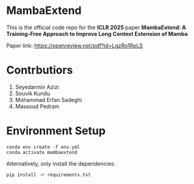 # MambaExtend
This is the official code repo for the **ICLR 2025** paper **MambaExtend: A Training-Free Approach to Improve Long Context Extension of Mamba**

Paper link: https://openreview.net/pdf?id=LgzRo1RpLS

# Contrbutiors
1. Seyedarmin Azizi
2. Souvik Kundu
3. Mohammad Erfan Sadeghi
4. Massoud Pedram

# Environment Setup
<pre><code>conda env create -f env.yml
conda activate mambaextend</code></pre>

Alternatively, only install the dependencies:
<pre><code>pip install -r requirements.txt</code></pre>
